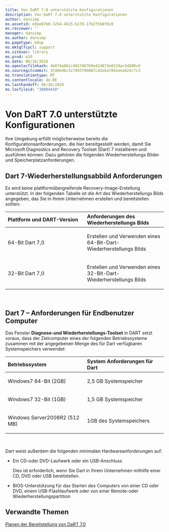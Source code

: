 ```yaml
---
title: Von DaRT 7.0 unterstützte Konfigurationen
description: Von DaRT 7.0 unterstützte Konfigurationen
author: dansimp
ms.assetid: e9ee87b0-3254-4625-b178-17b2f5b8f8c8
ms.reviewer: ''
manager: dansimp
ms.author: dansimp
ms.pagetype: mdop
ms.mktglfcycl: support
ms.sitesec: library
ms.prod: w10
ms.date: 06/16/2016
ms.openlocfilehash: 4b074a061c402f86769e42d873e0119ac54080c0
ms.sourcegitcommit: 354664bc527d93f80687cd2eba70d1eea024c7c3
ms.translationtype: MT
ms.contentlocale: de-DE
ms.lasthandoff: 06/26/2020
ms.locfileid: "10804418"
---
```

# Von DaRT 7.0 unterstützte Konfigurationen


Ihre Umgebung erfüllt möglicherweise bereits die Konfigurationsanforderungen, die hier bereitgestellt werden, damit Sie Microsoft Diagnostics and Recovery Toolset (Dart) 7 installieren und ausführen können. Dazu gehören die folgenden Wiederherstellungs Bilder und Speicherplatzanforderungen.

## Dart 7-Wiederherstellungsabbild Anforderungen


Es wird keine plattformübergreifende Recovery-Image-Erstellung unterstützt. In der folgenden Tabelle ist die Art des Wiederherstellungs Bilds angegeben, das Sie in Ihrem Unternehmen erstellen und bereitstellen sollten:

<table>
<colgroup>
<col width="50%" />
<col width="50%" />
</colgroup>
<thead>
<tr class="header">
<th align="left">Plattform und DART-Version</th>
<th align="left">Anforderungen des Wiederherstellungs Bilds</th>
</tr>
</thead>
<tbody>
<tr class="odd">
<td align="left"><p>64-Bit Dart 7,0</p></td>
<td align="left"><p>Erstellen und Verwenden eines 64-Bit-Dart-Wiederherstellungs Bilds</p></td>
</tr>
<tr class="even">
<td align="left"><p>32-Bit Dart 7,0</p></td>
<td align="left"><p>Erstellen und Verwenden eines 32-Bit-Dart-Wiederherstellungs Bilds</p></td>
</tr>
</tbody>
</table>

 

## Dart 7 – Anforderungen für Endbenutzer Computer


Das Fenster **Diagnose-und Wiederherstellungs-Toolset** in DART setzt voraus, dass der Zielcomputer eines der folgenden Betriebssysteme zusammen mit der angegebenen Menge des für Dart verfügbaren Systemspeichers verwendet:

<table>
<colgroup>
<col width="50%" />
<col width="50%" />
</colgroup>
<thead>
<tr class="header">
<th align="left">Betriebssystem</th>
<th align="left">System Anforderungen für Dart</th>
</tr>
</thead>
<tbody>
<tr class="odd">
<td align="left"><p>Windows7 64-Bit (2GB)</p></td>
<td align="left"><p>2,5 GB Systemspeicher</p></td>
</tr>
<tr class="even">
<td align="left"><p>Windows7 32-Bit (1GB)</p></td>
<td align="left"><p>1,5 GB Systemspeicher</p></td>
</tr>
<tr class="odd">
<td align="left"><p>Windows Server2008R2 (512 MB)</p></td>
<td align="left"><p>1GB des Systemspeichers</p></td>
</tr>
</tbody>
</table>

 

Dart weist außerdem die folgenden minimalen Hardwareanforderungen auf:

-   Ein CD-oder DVD-Laufwerk oder ein USB-Anschluss

    Dies ist erforderlich, wenn Sie Dart in Ihrem Unternehmen mithilfe einer CD, DVD oder USB bereitstellen.

-   BIOS-Unterstützung für das Starten des Computers von einer CD oder DVD, einem USB-Flashlaufwerk oder von einer Remote-oder Wiederherstellungspartition

## Verwandte Themen


[Planen der Bereitstellung von DaRT 7.0](planning-to-deploy-dart-70.md)

 

 






